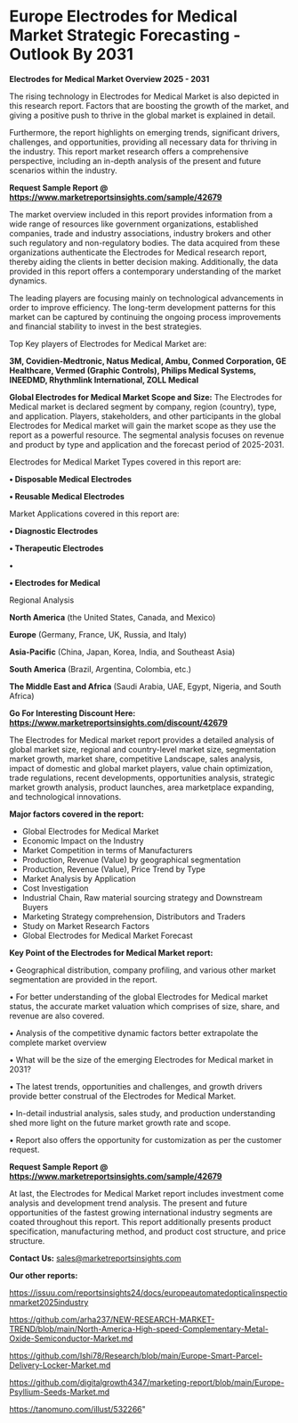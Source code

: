 # Europe Electrodes for Medical Market Strategic Forecasting - Outlook By 2031

<Strong> Electrodes for Medical Market Overview 2025 - 2031</strong>

The rising technology in Electrodes for Medical Market is also depicted in this research report. Factors that are boosting the growth of the market, and giving a positive push to thrive in the global market is explained in detail.

Furthermore, the report highlights on emerging trends, significant drivers, challenges, and opportunities, providing all necessary data for thriving in the industry. This report market research offers a comprehensive perspective, including an in-depth analysis of the present and future scenarios within the industry.

<strong>Request Sample Report @ <a href=https://www.marketreportsinsights.com/sample/42679>https://www.marketreportsinsights.com/sample/42679</a></strong>

The market overview included in this report provides information from a wide range of resources like government organizations, established companies, trade and industry associations, industry brokers and other such regulatory and non-regulatory bodies. The data acquired from these organizations authenticate the Electrodes for Medical research report, thereby aiding the clients in better decision making. Additionally, the data provided in this report offers a contemporary understanding of the market dynamics.

The leading players are focusing mainly on technological advancements in order to improve efficiency. The long-term development patterns for this market can be captured by continuing the ongoing process improvements and financial stability to invest in the best strategies.

Top Key players of Electrodes for Medical Market are:

<strong>3M, Covidien-Medtronic, Natus Medical, Ambu, Conmed Corporation, GE Healthcare, Vermed (Graphic Controls), Philips Medical Systems, INEEDMD, Rhythmlink International, ZOLL Medical</strong>

<strong><b>Global Electrodes for Medical Market Scope and Size:</b></strong>
The Electrodes for Medical market is declared segment by company, region (country), type, and application. Players, stakeholders, and other participants in the global Electrodes for Medical market will gain the market scope as they use the report as a powerful resource. The segmental analysis focuses on revenue and product by type and application and the forecast period of 2025-2031.

Electrodes for Medical Market Types covered in this report are:

<strong>•  Disposable Medical Electrodes

•  Reusable Medical Electrodes</strong>

Market Applications covered in this report are:

<strong>•  Diagnostic Electrodes

•  Therapeutic Electrodes

•  

•  Electrodes for Medical</strong> 

Regional Analysis

<strong>North America</strong> (the United States, Canada, and Mexico)

<strong>Europe</strong> (Germany, France, UK, Russia, and Italy)

<strong>Asia-Pacific</strong> (China, Japan, Korea, India, and Southeast Asia)

<strong>South America</strong> (Brazil, Argentina, Colombia, etc.)

<strong>The Middle East and Africa</strong> (Saudi Arabia, UAE, Egypt, Nigeria, and South Africa)

<strong>Go For Interesting Discount Here: <a href=https://www.marketreportsinsights.com/discount/42679>https://www.marketreportsinsights.com/discount/42679</a></strong>

The Electrodes for Medical market report provides a detailed analysis of global market size, regional and country-level market size, segmentation market growth, market share, competitive Landscape, sales analysis, impact of domestic and global market players, value chain optimization, trade regulations, recent developments, opportunities analysis, strategic market growth analysis, product launches, area marketplace expanding, and technological innovations.

<strong><b>Major factors covered in the report:</b></strong>
<ul>
  <li>Global Electrodes for Medical Market </li>
  <li>Economic Impact on the Industry</li>
  <li>Market Competition in terms of Manufacturers</li>
  <li>Production, Revenue (Value) by geographical segmentation</li>
  <li>Production, Revenue (Value), Price Trend by Type</li>
  <li>Market Analysis by Application</li>
  <li>Cost Investigation</li>
  <li>Industrial Chain, Raw material sourcing strategy and Downstream Buyers</li>
  <li>Marketing Strategy comprehension, Distributors and Traders</li>
  <li>Study on Market Research Factors</li>
  <li>Global Electrodes for Medical Market Forecast</li>
</ul>

<strong><b>Key Point of the Electrodes for Medical Market report:</b></strong>

• Geographical distribution, company profiling, and various other market segmentation are provided in the report.

• For better understanding of the global Electrodes for Medical market status, the accurate market valuation which comprises of size, share, and revenue are also covered.

• Analysis of the competitive dynamic factors better extrapolate the complete market overview

• What will be the size of the emerging Electrodes for Medical market in 2031?

• The latest trends, opportunities and challenges, and growth drivers provide better construal of the Electrodes for Medical Market.

• In-detail industrial analysis, sales study, and production understanding shed more light on the future market growth rate and scope.

• Report also offers the opportunity for customization as per the customer request.

<strong>Request Sample Report @ <a href=https://www.marketreportsinsights.com/sample/42679>https://www.marketreportsinsights.com/sample/42679</a></strong>

At last, the Electrodes for Medical Market report includes investment come analysis and development trend analysis. The present and future opportunities of the fastest growing international industry segments are coated throughout this report. This report additionally presents product specification, manufacturing method, and product cost structure, and price structure.

<strong>Contact Us:</strong>
sales@marketreportsinsights.com

<strong>Our other reports:</strong>

<a href=https://issuu.com/reportsinsights24/docs/europeautomatedopticalinspectionmarket2025industry>https://issuu.com/reportsinsights24/docs/europeautomatedopticalinspectionmarket2025industry</a>

<a href=https://github.com/arha237/NEW-RESEARCH-MARKET-TREND/blob/main/North-America-High-speed-Complementary-Metal-Oxide-Semiconductor-Market.md>https://github.com/arha237/NEW-RESEARCH-MARKET-TREND/blob/main/North-America-High-speed-Complementary-Metal-Oxide-Semiconductor-Market.md</a>

<a href=https://github.com/Ishi78/Research/blob/main/Europe-Smart-Parcel-Delivery-Locker-Market.md>https://github.com/Ishi78/Research/blob/main/Europe-Smart-Parcel-Delivery-Locker-Market.md</a>

<a href=https://github.com/digitalgrowth4347/marketing-report/blob/main/Europe-Psyllium-Seeds-Market.md>https://github.com/digitalgrowth4347/marketing-report/blob/main/Europe-Psyllium-Seeds-Market.md</a>

<a href=https://tanomuno.com/illust/532266>https://tanomuno.com/illust/532266</a>"
